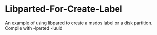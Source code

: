 # Libparted-For-Create-Label
An example of using libpared to create a msdos label on a disk partition. Compile with -lparted -luuid 
